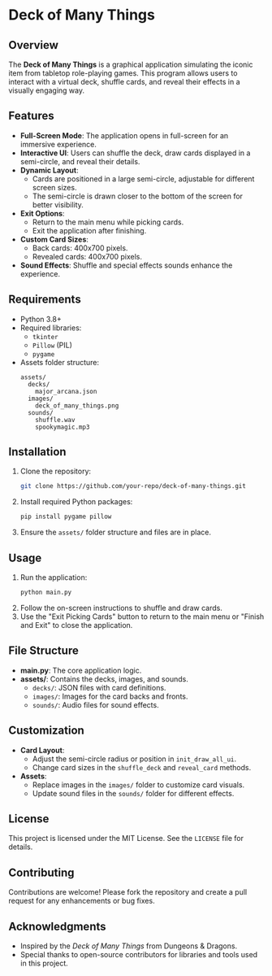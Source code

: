 # Deck of Many Things

## Overview
The **Deck of Many Things** is a graphical application simulating the iconic item from tabletop role-playing games. This program allows users to interact with a virtual deck, shuffle cards, and reveal their effects in a visually engaging way.

## Features
- **Full-Screen Mode**: The application opens in full-screen for an immersive experience.
- **Interactive UI**: Users can shuffle the deck, draw cards displayed in a semi-circle, and reveal their details.
- **Dynamic Layout**:
  - Cards are positioned in a large semi-circle, adjustable for different screen sizes.
  - The semi-circle is drawn closer to the bottom of the screen for better visibility.
- **Exit Options**:
  - Return to the main menu while picking cards.
  - Exit the application after finishing.
- **Custom Card Sizes**:
  - Back cards: 400x700 pixels.
  - Revealed cards: 400x700 pixels.
- **Sound Effects**: Shuffle and special effects sounds enhance the experience.

## Requirements
- Python 3.8+
- Required libraries:
  - `tkinter`
  - `Pillow` (PIL)
  - `pygame`
- Assets folder structure:
  ```
  assets/
    decks/
      major_arcana.json
    images/
      deck_of_many_things.png
    sounds/
      shuffle.wav
      spookymagic.mp3
  ```

## Installation
1. Clone the repository:
   ```bash
   git clone https://github.com/your-repo/deck-of-many-things.git
   ```
2. Install required Python packages:
   ```bash
   pip install pygame pillow
   ```
3. Ensure the `assets/` folder structure and files are in place.

## Usage
1. Run the application:
   ```bash
   python main.py
   ```
2. Follow the on-screen instructions to shuffle and draw cards.
3. Use the "Exit Picking Cards" button to return to the main menu or "Finish and Exit" to close the application.

## File Structure
- **main.py**: The core application logic.
- **assets/**: Contains the decks, images, and sounds.
  - `decks/`: JSON files with card definitions.
  - `images/`: Images for the card backs and fronts.
  - `sounds/`: Audio files for sound effects.

## Customization
- **Card Layout**:
  - Adjust the semi-circle radius or position in `init_draw_all_ui`.
  - Change card sizes in the `shuffle_deck` and `reveal_card` methods.
- **Assets**:
  - Replace images in the `images/` folder to customize card visuals.
  - Update sound files in the `sounds/` folder for different effects.

## License
This project is licensed under the MIT License. See the `LICENSE` file for details.

## Contributing
Contributions are welcome! Please fork the repository and create a pull request for any enhancements or bug fixes.

## Acknowledgments
- Inspired by the *Deck of Many Things* from Dungeons & Dragons.
- Special thanks to open-source contributors for libraries and tools used in this project.
